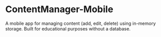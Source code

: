 # ContentManager-Mobile
A mobile app for managing content (add, edit, delete) using in-memory storage. Built for educational purposes without a database.
